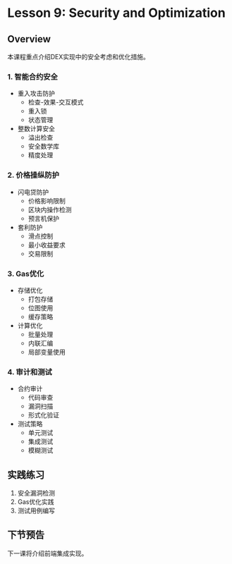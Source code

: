 # Lesson 9: Security and Optimization

## Overview
本课程重点介绍DEX实现中的安全考虑和优化措施。

### 1. 智能合约安全
- 重入攻击防护
  * 检查-效果-交互模式
  * 重入锁
  * 状态管理
- 整数计算安全
  * 溢出检查
  * 安全数学库
  * 精度处理

### 2. 价格操纵防护
- 闪电贷防护
  * 价格影响限制
  * 区块内操作检测
  * 预言机保护
- 套利防护
  * 滑点控制
  * 最小收益要求
  * 交易限制

### 3. Gas优化
- 存储优化
  * 打包存储
  * 位图使用
  * 缓存策略
- 计算优化
  * 批量处理
  * 内联汇编
  * 局部变量使用

### 4. 审计和测试
- 合约审计
  * 代码审查
  * 漏洞扫描
  * 形式化验证
- 测试策略
  * 单元测试
  * 集成测试
  * 模糊测试

## 实践练习
1. 安全漏洞检测
2. Gas优化实践
3. 测试用例编写

## 下节预告
下一课将介绍前端集成实现。
